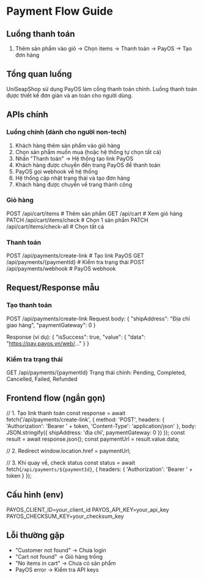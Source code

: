 # Payment Flow Guide

## Luồng thanh toán
1. Thêm sản phẩm vào giỏ → Chọn items → Thanh toán → PayOS → Tạo đơn hàng

## Tổng quan luồng
UniSeapShop sử dụng PayOS làm cổng thanh toán chính. Luồng thanh toán được thiết kế đơn giản và an toàn cho người dùng.

## APIs chính

### Luồng chính (dành cho người non-tech)
1. Khách hàng thêm sản phẩm vào giỏ hàng
2. Chọn sản phẩm muốn mua (hoặc hệ thống tự chọn tất cả)
3. Nhấn "Thanh toán" → Hệ thống tạo link PayOS
4. Khách hàng được chuyển đến trang PayOS để thanh toán
5. PayOS gọi webhook về hệ thống
6. Hệ thống cập nhật trạng thái và tạo đơn hàng
7. Khách hàng được chuyển về trang thành công

### Giỏ hàng
POST /api/cart/items                    # Thêm sản phẩm
GET /api/cart                          # Xem giỏ hàng
PATCH /api/cart/items/check            # Chọn 1 sản phẩm
PATCH /api/cart/items/check-all        # Chọn tất cả

### Thanh toán
POST /api/payments/create-link         # Tạo link PayOS
GET /api/payments/{paymentId}          # Kiểm tra trạng thái
POST /api/payments/webhook             # PayOS webhook

## Request/Response mẫu

### Tạo thanh toán
POST /api/payments/create-link
Request body:
{
  "shipAddress": "Địa chỉ giao hàng",
  "paymentGateway": 0
}

Response (ví dụ):
{
  "isSuccess": true,
  "value": {
    "data": "https://pay.payos.vn/web/..."
  }
}

### Kiểm tra trạng thái
GET /api/payments/{paymentId}
Trạng thái chính: Pending, Completed, Cancelled, Failed, Refunded

## Frontend flow (ngắn gọn)
// 1. Tạo link thanh toán
const response = await fetch('/api/payments/create-link', {
  method: 'POST',
  headers: { 'Authorization': 'Bearer ' + token, 'Content-Type': 'application/json' },
  body: JSON.stringify({ shipAddress: 'địa chỉ', paymentGateway: 0 })
});
const result = await response.json();
const paymentUrl = result.value.data;

// 2. Redirect
window.location.href = paymentUrl;

// 3. Khi quay về, check status
const status = await fetch(`/api/payments/${paymentId}`, { headers: { 'Authorization': 'Bearer ' + token } });

## Cấu hình (env)
PAYOS_CLIENT_ID=your_client_id
PAYOS_API_KEY=your_api_key
PAYOS_CHECKSUM_KEY=your_checksum_key

## Lỗi thường gặp
- "Customer not found" → Chưa login
- "Cart not found" → Giỏ hàng trống
- "No items in cart" → Chưa có sản phẩm
- PayOS error → Kiểm tra API keys